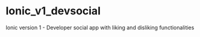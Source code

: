 # Ionic_v1_devsocial
Ionic version 1 - Developer social app with liking and disliking functionalities
